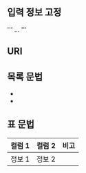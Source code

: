 ## 입력 정보 고정
'''
 ...
'''

## URI
[]()

## 목록 문법
-
-

## 표 문법
| 컬럼 1 | 컬럼 2 | 비고 |
| -- | -- | -- |
|정보 1 | 정보 2 |  |